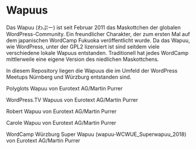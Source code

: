 # Wapuus
Das Wapuu (わぷー) ist seit Februar 2011 das Maskottchen der globalen WordPress-Community. Ein freundlicher Charakter, der zum ersten Mal auf dem japanischen WordCamp Fukuoka veröffentlicht wurde. Da das Wapuu, wie WordPress, unter der GPL2 lizensiert ist sind seitdem viele verschiedene lokale Wapuus entstanden. Traditionell hat jedes WordCamp mittlerweile eine eigene Version des niedlichen Maskottchens.


In diesem Repository liegen die Wapuus die im Umfeld der WordPress Meetups Nürnberg und Würzburg entstanden sind.


Polyglots Wapuu von Eurotext AG/Martin Purrer

WordPress.TV Wapuus von Eurotext AG/Martin Purrer

Robert Wapuu von Eurotext AG/Martin Purrer

Carole Wapuu von Eurotext AG/Martin Purrer

WordCamp Würzburg Super Wapuu (wapuu-WCWUE_Superwapuu_2018) von Eurotext AG/Martin Purrer

